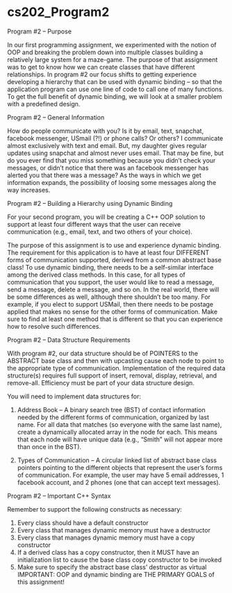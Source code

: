 # cs202_Program2

Program #2 – Purpose

In our first programming assignment, we experimented with the notion of OOP and breaking the problem down into multiple classes building a relatively large system for a maze-game. The purpose of that assignment was to get to know how we can create classes that have different relationships. In program #2 our focus shifts to getting experience developing a hierarchy that can be used with dynamic binding – so that the application program can use one line of code to call one of many functions. To get the full benefit of dynamic binding, we will look at a smaller problem with a predefined design.

Program #2 – General Information

How do people communicate with you? Is it by email, text, snapchat, facebook messenger, USmail (?!) or phone calls? Or others? I communicate almost exclusively with text and email. But, my daughter gives regular updates using snapchat and almost never uses email. That may be fine, but do you ever find that you miss something because you didn’t check your messages, or didn’t notice that there was an facebook messenger has alerted you that there was a message? As the ways in which we get information expands, the possibility of loosing some messages along the way increases.

Program #2 – Building a Hierarchy using Dynamic Binding

For your second program, you will be creating a C++ OOP solution to support at least four different ways that the user can receive communication (e.g., email, text, and two others of your choice).

The purpose of this assignment is to use and experience dynamic binding. The requirement for this application is to have at least four DIFFERENT forms of communication supported, derived from a common abstract base class! To use dynamic binding, there needs to be a self-similar interface among the derived class methods. In this case, for all types of communication that you support, the user would like to read a message, send a message, delete a message, and so on. In the real world, there will be some differences as well, although there shouldn’t be too many. For example, if you elect to support USMail, then there needs to be postage applied that makes no sense for the other forms of communication. Make sure to find at least one method that is different so that you can experience how to resolve such differences.

Program #2 – Data Structure Requirements

With program #2, our data structure should be of POINTERS to the ABSTRACT base class and then with upcasting cause each node to point to the appropriate type of communication. Implementation of the required data structure(s) requires full support of insert, removal, display, retrieval, and remove-all. Efficiency must be part of your data structure design.

You will need to implement data structures for:

1. Address Book – A binary search tree (BST) of contact information needed by the different forms of communication, organized by last name. For all data that matches (so everyone with the same last name), create a dynamically allocated array in the node for each. This means that each node will have unique data (e.g., “Smith” will not appear more than once in the BST).

2. Types of Communication – A circular linked list of abstract base class pointers pointing to the different objects that represent the user’s forms of communication. For example, the user may have 5 email addresses, 1 facebook account, and 2 phones (one that can accept text messages).

Program #2 – Important C++ Syntax

Remember to support the following constructs as necessary:
1. Every class should have a default constructor
2. Every class that manages dynamic memory must have a destructor
3. Every class that manages dynamic memory must have a copy constructor
4. If a derived class has a copy constructor, then it MUST have an initialization list to cause the base class copy constructor to be invoked
5. Make sure to specify the abstract base class’ destructor as virtual
IMPORTANT: OOP and dynamic binding are THE PRIMARY GOALS of this assignment!

